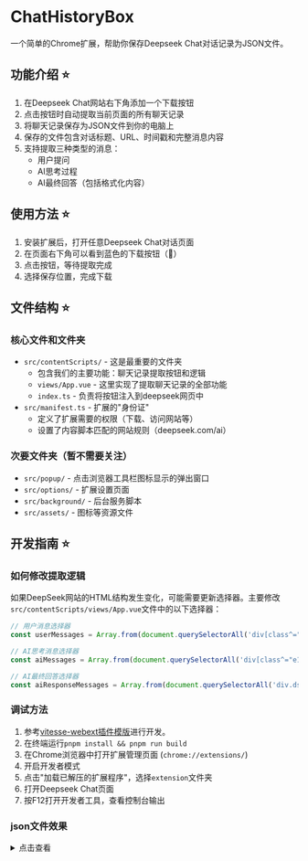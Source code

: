 # ChatHistoryBox

一个简单的Chrome扩展，帮助你保存Deepseek Chat对话记录为JSON文件。

## 功能介绍 ⭐

1. 在Deepseek Chat网站右下角添加一个下载按钮
2. 点击按钮时自动提取当前页面的所有聊天记录
3. 将聊天记录保存为JSON文件到你的电脑上
4. 保存的文件包含对话标题、URL、时间戳和完整消息内容
5. 支持提取三种类型的消息：
   - 用户提问
   - AI思考过程
   - AI最终回答（包括格式化内容）

## 使用方法 ⭐

1. 安装扩展后，打开任意Deepseek Chat对话页面
2. 在页面右下角可以看到蓝色的下载按钮（💾）
3. 点击按钮，等待提取完成
4. 选择保存位置，完成下载

## 文件结构 ⭐

### 核心文件和文件夹

- `src/contentScripts/` - 这是最重要的文件夹
  - 包含我们的主要功能：聊天记录提取按钮和逻辑
  - `views/App.vue` - 这里实现了提取聊天记录的全部功能
  - `index.ts` - 负责将按钮注入到deepseek网页中
- `src/manifest.ts` - 扩展的"身份证"
  - 定义了扩展需要的权限（下载、访问网站等）
  - 设置了内容脚本匹配的网站规则（deepseek.com/ai）

### 次要文件夹（暂不需要关注）
  - `src/popup/` - 点击浏览器工具栏图标显示的弹出窗口
  - `src/options/` - 扩展设置页面
  - `src/background/` - 后台服务脚本
  - `src/assets/` - 图标等资源文件

## 开发指南 ⭐

### 如何修改提取逻辑

如果DeepSeek网站的HTML结构发生变化，可能需要更新选择器。主要修改`src/contentScripts/views/App.vue`文件中的以下选择器：

```javascript
// 用户消息选择器
const userMessages = Array.from(document.querySelectorAll('div[class^="fbb"]'))

// AI思考消息选择器
const aiMessages = Array.from(document.querySelectorAll('div[class^="e16"]'))

// AI最终回答选择器
const aiResponseMessages = Array.from(document.querySelectorAll('div.ds-markdown.ds-markdown--block'))
```

### 调试方法

1. 参考[vitesse-webext插件模版](https://github.com/antfu-collective/vitesse-webext)进行开发。
2. 在终端运行`pnpm install && pnpm run build`
3. 在Chrome浏览器中打开扩展管理页面 (`chrome://extensions/`)
4. 开启开发者模式
5. 点击"加载已解压的扩展程序"，选择`extension`文件夹
6. 打开Deepseek Chat页面
7. 按F12打开开发者工具，查看控制台输出

### json文件效果

<details>
<summary>点击查看</summary>

```json
{
  "title": "DeepSeek - 探索未至之境",
  "url": "https://chat.deepseek.com/a/chat/s/14d6633d-bd30-4e6f-a294-03a9633f31bd",
  "messages": [
    {
      "id": "user-0",
      "role": "user",
      "content": "海南有哪些好玩的地方"
    },
    {
      "id": "ai-response-0",
      "role": "assistant",
      "content": "<p>海南xxx</p>",
      "rawText": "海南xxx"
    },
    {
      "id": "user-1",
      "role": "user",
      "content": "海南有哪些好玩的地方"
    },
    {
      "id": "ai-thinking-1",
      "role": "thinking",
      "content": "嗯，用户两次问了同样的问题，xxx"
    },
    {
      "id": "ai-response-1",
      "role": "assistant",
      "content": "<p>海南xxx：</p><hr><h3><strong>一、三亚（海岛度假天花板）</strong></h3><ol start=\"1\"><li><p><strong>亚龙湾</strong></p><ul><li><p>被誉为“天下第一湾”，海水清澈，适合游泳、潜水、冲浪。</p></li><li><p>周边高端酒店云集，适合度假躺平。</p></li></ul></li>",
      "rawText": "海南xxx"
    },
    {
      "id": "user-2",
      "role": "user",
      "content": "我一个人去玩，应该会在海口下车,xxx"
    },
    {
      "id": "ai-thinking-2",
      "role": "thinking",
      "content": "好的，用户计划在海南玩五六天xxx"
    },
    {
      "id": "ai-response-2",
      "role": "assistant",
      "content": "<p>根据你的需求xxx：</p>",
      "rawText": "根据你的需求xxx"
    }
  ]
}
```

</details>
